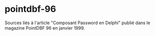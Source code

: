 # pointdbf-96
Sources liés à l'article "Composant Password en Delphi" publié dans le magazine PointDBF 96 en janvier 1999.
